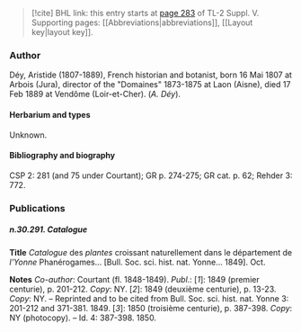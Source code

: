 > [!cite] BHL link: this entry starts at [page 283](https://www.biodiversitylibrary.org/item/103833#page/295/mode/1up) of TL-2 Suppl. V.
> Supporting pages: [[Abbreviations|abbreviations]], [[Layout key|layout key]].

### Author

Déy, Aristide (1807-1889), French historian and botanist, born 16 Mai 1807 at Arbois (Jura), director of the "Domaines" 1873-1875 at Laon (Aisne), died 17 Feb 1889 at Vendôme (Loir-et-Cher). (*A. Déy*).

#### Herbarium and types

Unknown.

#### Bibliography and biography

CSP 2: 281 (and 75 under Courtant); GR p. 274-275; GR cat. p. 62; Rehder 3: 772.

### Publications

##### n.30.291. Catalogue

**Title**
*Catalogue* des *plantes* croissant naturellement dans le département de *l'Yonne* Phanérogames... \[Bull. Soc. sci. hist. nat. Yonne... 1849\]. Oct.

**Notes**
*Co-author*: Courtant (fl. 1848-1849).
*Publ*.: \[*1*\]: 1849 (premier centurie), p. 201-212. *Copy*: NY.
\[*2*\]: 1849 (deuxième centurie), p. 13-23. *Copy*: NY. – Reprinted and to be cited from Bull. Soc. sci. hist. nat. Yonne 3: 201-212 and 371-381. 1849.
\[*3*\]: 1850 (troisième centurie), p. 387-398. *Copy*: NY (photocopy). – Id. 4: 387-398. 1850.

